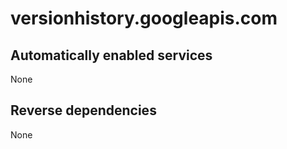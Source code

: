 # versionhistory.googleapis.com

## Automatically enabled services

None

## Reverse dependencies

None
